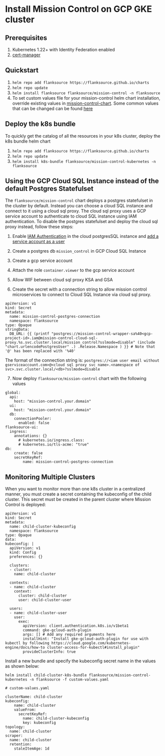 # Install Mission Control on GCP GKE cluster

## Prerequisites

1. Kubernetes 1.22+ with Identity Federation enabled
2. [cert-manager](https://cert-manager.io/docs/)


## Quickstart

1. `helm repo add flanksource https://flanksource.github.io/charts`
2. `helm repo update`
3. `helm install flanksource flanksource/mission-control -n flanksource`
4. To set custom values file for your mission-control helm chart installation, override existing values in [mission-control-chart](https://github.com/flanksource/mission-control-chart/tree/main/chart). Some common values that can be changed can be found [here](https://docs.flanksource.com/#install-chart)


## Deploy the k8s bundle

To quickly get the catalog of all the resources in your k8s cluster, deploy the k8s bundle helm chart

1. `helm repo add flanksource https://flanksource.github.io/charts`
2. `helm repo update`
3. `helm install k8s-bundle flanksource/mission-control-kubernetes -n flanksource`

## Using the GCP Cloud SQL Instance instead of the default Postgres Statefulset

The `flanksource/mission-control` chart deploys a postgres statefulset in the cluster by default. Instead you can choose a cloud SQL instance and connect to it using a cloud sql proxy. The cloud sql proxy uses a GCP service account to authenticate to cloud SQL instance using IAM authentication. To disable the postgres statefulset and deploy the cloud sql proxy instead, follow these steps: 


1. Enable [IAM Authentication](https://cloud.google.com/sql/docs/postgres/create-edit-iam-instances#configure_existing_instances_for) in the cloud postgresSQL instance and [add a service account as a user](https://cloud.google.com/sql/docs/postgres/add-manage-iam-users#creating-a-database-user)

2. Create a postgres db `mission_control` in GCP Cloud SQL Instance

3. Create a gcp service account

4. Attach the role `container.viewer` to the gcp service account

5. Allow WIF between cloud sql proxy KSA and GSA

6. Create the secret with a connection string to allow mission control microservices to connect to Cloud SQL Instance via cloud sql proxy.

```
apiVersion: v1
kind: Secret
metadata:
  name: mission-control-postgres-connection
  namespace: flanksource
type: Opaque
stringData:
  DB_URL: {{ (printf "postgres://mission-control-wrapper-sa%40<gcp-project-id>.iam@mission-control-cloud-sql-proxy.%s.svc.cluster.local/mission_control?sslmode=disable" (include "chart.urlencodePostgresUser" .) .Release.Namespace ) }} # Note that '@' has been replaced with '%40'
```
The format of the connection string is: `postgres://<iam user email without gserviceaccount.com>@<cloud sql proxy svc name>.<namespace of svc>.svc.cluster.local/<db>?sslmode=disable`

7. Now deploy `flanksource/mission-control` chart with the following values

```
global:
  api:
    host: "mission-control.your.domain"
  ui:
    host: "mission-control.your.domain"
  db:
    connectionPooler:
      enabled: false
flanksource-ui:
  ingress:
    annotations: {}
      # kubernetes.io/ingress.class: 
      # kubernetes.io/tls-acme: "true"
db:
    create: false
    secretKeyRef:
        name: mission-control-postgres-connection
```

## Monitoring Multiple Clusters

When you want to monitor more than one k8s cluster in a centralized manner, you must create a secret containing the kubeconfig of the child cluster. This secret must be created in the parent cluster where Mission Control is deployed:

```
apiVersion: v1
kind: Secret
metadata:
  name: child-cluster-kubeconfig
  namespace: flanksource
type: Opaque
data:
kubeconfig: |
  apiVersion: v1
  kind: Config
  preferences: {}

  clusters:
  - cluster:
    name: child-cluster

  contexts:
  - name: child-cluster
    context:
      cluster: child-cluster
      user: child-cluster-user

  users:                                                                                                                                     
  - name: child-cluster-user
    user:
      exec:
        apiVersion: client.authentication.k8s.io/v1beta1
        command: gke-gcloud-auth-plugin
        args: [] # Add any required arguments here
        installHint: "Install gke-gcloud-auth-plugin for use with kubectl by following https://cloud.google.com/kubernetes-engine/docs/how-to cluster-access-for-kubectl#install_plugin"                                                                                                  
        provideClusterInfo: true                                                                                                           
```

Install a new bundle and specify the kubeconfig secret name in the values as shown below:

`helm install child-cluster-k8s-bundle flanksource/mission-control-kubernetes -n flanksource -f custom-values.yaml`

```
# custom-values.yaml

clusterName: child-cluster
kubeconfig:
    name: child-cluster
    valueFrom:
      secretKeyRef:
        name: child-cluster-kubeconfig
        key: kubeconfig
topology:
  name: child-cluster
scraper:
  name: child-cluster
  retention:
    staleItemAge: 1d
```